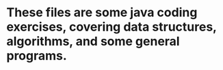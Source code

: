 # These files are some java coding exercises, covering data structures, algorithms, and some general programs.
